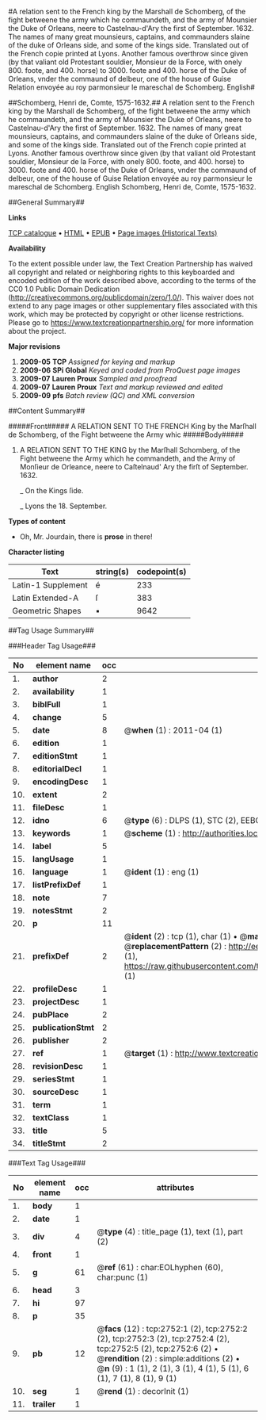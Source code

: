 #A relation sent to the French king by the Marshall de Schomberg, of the fight betweene the army which he commaundeth, and the army of Mounsier the Duke of Orleans, neere to Castelnau-d'Ary the first of September. 1632. The names of many great mounsieurs, captains, and commaunders slaine of the duke of Orleans side, and some of the kings side. Translated out of the French copie printed at Lyons. Another famous overthrow since given (by that valiant old Protestant souldier, Monsieur de la Force, with onely 800. foote, and 400. horse) to 3000. foote and 400. horse of the Duke of Orleans, vnder the commaund of delbeur, one of the house of Guise Relation envoyée au roy parmonsieur le mareschal de Schomberg. English#

##Schomberg, Henri de, Comte, 1575-1632.##
A relation sent to the French king by the Marshall de Schomberg, of the fight betweene the army which he commaundeth, and the army of Mounsier the Duke of Orleans, neere to Castelnau-d'Ary the first of September. 1632. The names of many great mounsieurs, captains, and commaunders slaine of the duke of Orleans side, and some of the kings side. Translated out of the French copie printed at Lyons. Another famous overthrow since given (by that valiant old Protestant souldier, Monsieur de la Force, with onely 800. foote, and 400. horse) to 3000. foote and 400. horse of the Duke of Orleans, vnder the commaund of delbeur, one of the house of Guise
Relation envoyée au roy parmonsieur le mareschal de Schomberg. English
Schomberg, Henri de, Comte, 1575-1632.

##General Summary##

**Links**

[TCP catalogue](http://www.ota.ox.ac.uk/tcp/)  • 
[HTML](http://tei.it.ox.ac.uk/tcp/Texts-HTML/free/A11/A11575.html)  • 
[EPUB](http://tei.it.ox.ac.uk/tcp/Texts-EPUB/free/A11/A11575.epub) • 
[Page images (Historical Texts)](https://historicaltexts.jisc.ac.uk/eebo-99838376e)

**Availability**

To the extent possible under law, the Text Creation Partnership has waived all copyright and related or neighboring rights to this keyboarded and encoded edition of the work described above, according to the terms of the CC0 1.0 Public Domain Dedication (http://creativecommons.org/publicdomain/zero/1.0/). This waiver does not extend to any page images or other supplementary files associated with this work, which may be protected by copyright or other license restrictions. Please go to https://www.textcreationpartnership.org/ for more information about the project.

**Major revisions**

1. __2009-05__ __TCP__ *Assigned for keying and markup*
1. __2009-06__ __SPi Global__ *Keyed and coded from ProQuest page images*
1. __2009-07__ __Lauren Proux__ *Sampled and proofread*
1. __2009-07__ __Lauren Proux__ *Text and markup reviewed and edited*
1. __2009-09__ __pfs__ *Batch review (QC) and XML conversion*

##Content Summary##

#####Front#####
A RELATION SENT TO THE FRENCH King by the Marſhall de Schomberg, of the Fight betweene the Army whic
#####Body#####

1. A RELATION SENT TO THE KING by the Marſhall Schomberg, of the Fight betweene the Army which he commandeth, and the Army of Monſieur de Orleance, neere to Caſtelnaud' Ary the firſt of September. 1632.

    _ On the Kings ſide.

    _ Lyons the 18. September.

**Types of content**

  * Oh, Mr. Jourdain, there is **prose** in there!

**Character listing**


|Text|string(s)|codepoint(s)|
|---|---|---|
|Latin-1 Supplement|é|233|
|Latin Extended-A|ſ|383|
|Geometric Shapes|▪|9642|

##Tag Usage Summary##

###Header Tag Usage###

|No|element name|occ|attributes|
|---|---|---|---|
|1.|__author__|2||
|2.|__availability__|1||
|3.|__biblFull__|1||
|4.|__change__|5||
|5.|__date__|8| @__when__ (1) : 2011-04 (1)|
|6.|__edition__|1||
|7.|__editionStmt__|1||
|8.|__editorialDecl__|1||
|9.|__encodingDesc__|1||
|10.|__extent__|2||
|11.|__fileDesc__|1||
|12.|__idno__|6| @__type__ (6) : DLPS (1), STC (2), EEBO-CITATION (1), PROQUEST (1), VID (1)|
|13.|__keywords__|1| @__scheme__ (1) : http://authorities.loc.gov/ (1)|
|14.|__label__|5||
|15.|__langUsage__|1||
|16.|__language__|1| @__ident__ (1) : eng (1)|
|17.|__listPrefixDef__|1||
|18.|__note__|7||
|19.|__notesStmt__|2||
|20.|__p__|11||
|21.|__prefixDef__|2| @__ident__ (2) : tcp (1), char (1)  •  @__matchPattern__ (2) : ([0-9\-]+):([0-9IVX]+) (1), (.+) (1)  •  @__replacementPattern__ (2) : http://eebo.chadwyck.com/downloadtiff?vid=$1&page=$2 (1), https://raw.githubusercontent.com/textcreationpartnership/Texts/master/tcpchars.xml#$1 (1)|
|22.|__profileDesc__|1||
|23.|__projectDesc__|1||
|24.|__pubPlace__|2||
|25.|__publicationStmt__|2||
|26.|__publisher__|2||
|27.|__ref__|1| @__target__ (1) : http://www.textcreationpartnership.org/docs/. (1)|
|28.|__revisionDesc__|1||
|29.|__seriesStmt__|1||
|30.|__sourceDesc__|1||
|31.|__term__|1||
|32.|__textClass__|1||
|33.|__title__|5||
|34.|__titleStmt__|2||


###Text Tag Usage###

|No|element name|occ|attributes|
|---|---|---|---|
|1.|__body__|1||
|2.|__date__|1||
|3.|__div__|4| @__type__ (4) : title_page (1), text (1), part (2)|
|4.|__front__|1||
|5.|__g__|61| @__ref__ (61) : char:EOLhyphen (60), char:punc (1)|
|6.|__head__|3||
|7.|__hi__|97||
|8.|__p__|35||
|9.|__pb__|12| @__facs__ (12) : tcp:2752:1 (2), tcp:2752:2 (2), tcp:2752:3 (2), tcp:2752:4 (2), tcp:2752:5 (2), tcp:2752:6 (2)  •  @__rendition__ (2) : simple:additions (2)  •  @__n__ (9) : 1 (1), 2 (1), 3 (1), 4 (1), 5 (1), 6 (1), 7 (1), 8 (1), 9 (1)|
|10.|__seg__|1| @__rend__ (1) : decorInit (1)|
|11.|__trailer__|1||
